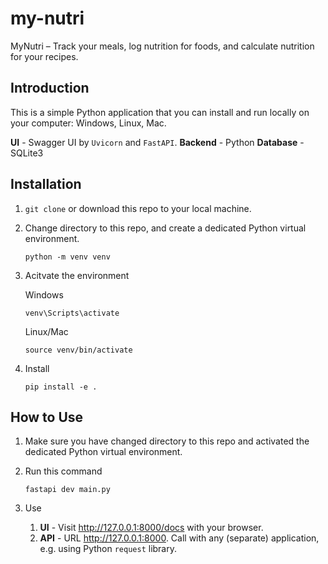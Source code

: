 # my-nutri
MyNutri – Track your meals, log nutrition for foods, and calculate nutrition for your recipes.

## Introduction
This is a simple Python application that you can install and run locally on your computer: Windows, Linux, Mac.

**UI** - Swagger UI by `Uvicorn` and `FastAPI`.
**Backend** - Python
**Database** - SQLite3


## Installation
1. `git clone` or download this repo to your local machine.
1. Change directory to this repo, and create a dedicated Python virtual environment.

    ```terminal
    python -m venv venv
    ```

1. Acitvate the environment

    Windows
    
    ```terminal
    venv\Scripts\activate
    ```

    Linux/Mac

    ```terminal
    source venv/bin/activate
    ```

1. Install

    ```
    pip install -e .
    ```

## How to Use
1. Make sure you have changed directory to this repo and activated the dedicated Python virtual environment.
1. Run this command

    ```terminal
    fastapi dev main.py
    ```
1. Use
    1. **UI** - Visit <http://127.0.0.1:8000/docs> with your browser.
    1. **API** - URL <http://127.0.0.1:8000>. Call with any (separate) application, e.g. using Python `request` library.